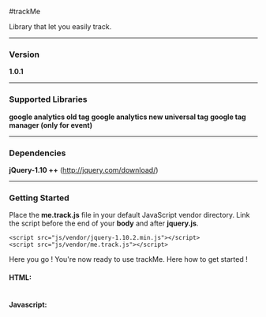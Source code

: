 #trackMe

Library that let you easily track.

---

### Version

**1.0.1**

---

### Supported Libraries

**google analytics old tag**
**google analytics new universal tag**
**google tag manager (only for event)**

---

### Dependencies

**jQuery-1.10 ++** (http://jquery.com/download/)

---

### Getting Started

Place the **me.track.js** file in your default JavaScript vendor directory. Link the script before the end of your **body** and after **jquery.js**.

```
<script src="js/vendor/jquery-1.10.2.min.js"></script>
<script src="js/vendor/me.track.js"></script>
```
Here you go ! You're now ready to use trackMe. Here how to get started !

#### HTML:
~~~

~~~

#### Javascript:

~~~

~~~